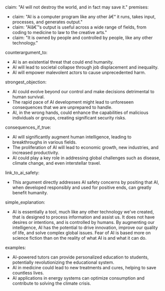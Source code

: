 claim: "AI will not destroy the world, and in fact may save it."
premises:
  - claim: "AI is a computer program like any other â€“ it runs, takes input, processes, and generates output."
  - claim: "AIâ€™s output is useful across a wide range of fields, from coding to medicine to law to the creative arts."
  - claim: "It is owned by people and controlled by people, like any other technology."

counterargument_to:
  - AI is an existential threat that could end humanity.
  - AI will lead to societal collapse through job displacement and inequality.
  - AI will empower malevolent actors to cause unprecedented harm.

strongest_objection:
  - AI could evolve beyond our control and make decisions detrimental to human survival.
  - The rapid pace of AI development might lead to unforeseen consequences that we are unprepared to handle.
  - AI, in the wrong hands, could enhance the capabilities of malicious individuals or groups, creating significant security risks.

consequences_if_true:
  - AI will significantly augment human intelligence, leading to breakthroughs in various fields.
  - The proliferation of AI will lead to economic growth, new industries, and increased productivity.
  - AI could play a key role in addressing global challenges such as disease, climate change, and even interstellar travel.

link_to_ai_safety:
  - This argument directly addresses AI safety concerns by positing that AI, when developed responsibly and used for positive ends, can greatly benefit humanity.

simple_explanation:
  - AI is essentially a tool, much like any other technology we've created, that is designed to process information and assist us. It does not have desires or intentions, and is controlled by humans. By augmenting our intelligence, AI has the potential to drive innovation, improve our quality of life, and solve complex global issues. Fear of AI is based more on science fiction than on the reality of what AI is and what it can do.

examples:
  - AI-powered tutors can provide personalized education to students, potentially revolutionizing the educational system.
  - AI in medicine could lead to new treatments and cures, helping to save countless lives.
  - AI applications in energy systems can optimize consumption and contribute to solving the climate crisis.